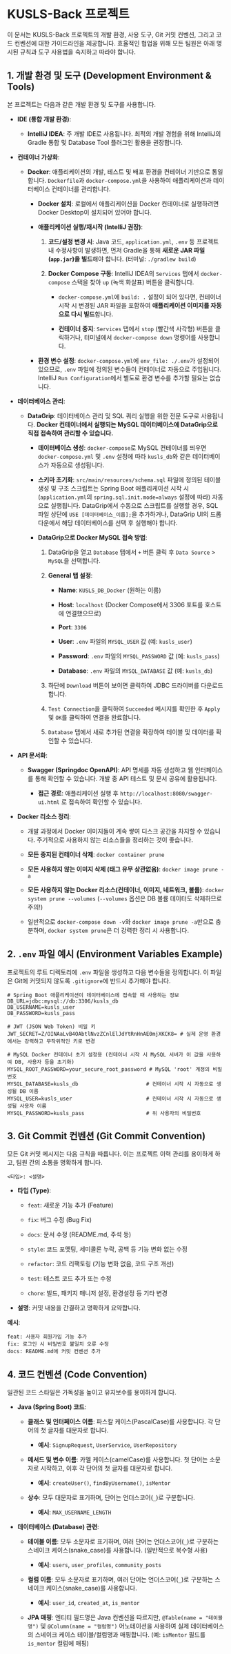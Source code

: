 # KUSLS-Back 프로젝트

이 문서는 KUSLS-Back 프로젝트의 개발 환경, 사용 도구, Git 커밋 컨벤션, 그리고 코드 컨벤션에 대한 가이드라인을 제공합니다. 효율적인 협업을 위해 모든 팀원은 아래 명시된 규칙과 도구 사용법을 숙지하고 따라야 합니다.


## 1. 개발 환경 및 도구 (Development Environment & Tools)

본 프로젝트는 다음과 같은 개발 환경 및 도구를 사용합니다.

- **IDE (통합 개발 환경)**:

    - **IntelliJ IDEA**: 주 개발 IDE로 사용됩니다. 최적의 개발 경험을 위해 IntelliJ의 Gradle 통합 및 Database Tool 플러그인 활용을 권장합니다.

- **컨테이너 가상화**:

    - **Docker**: 애플리케이션의 개발, 테스트 및 배포 환경을 컨테이너 기반으로 통일합니다. `Dockerfile`과 `docker-compose.yml`을 사용하여 애플리케이션과 데이터베이스 컨테이너를 관리합니다.

        - **Docker 설치**: 로컬에서 애플리케이션을 Docker 컨테이너로 실행하려면 Docker Desktop이 설치되어 있어야 합니다.

        - **애플리케이션 실행/재시작 (IntelliJ 권장)**:

            1. **코드/설정 변경 시**: Java 코드, `application.yml`, `.env` 등 프로젝트 내 수정사항이 발생하면, 먼저 Gradle을 통해 **새로운 JAR 파일(`app.jar`)을 빌드**해야 합니다. (터미널: `./gradlew build`)

            2. **Docker Compose 구동**: IntelliJ IDEA의 `Services` 탭에서 `docker-compose` 스택을 찾아 `up` (녹색 화살표) 버튼을 클릭합니다.

                - `docker-compose.yml`에 `build: .` 설정이 되어 있다면, 컨테이너 시작 시 변경된 JAR 파일을 포함하여 **애플리케이션 이미지를 자동으로 다시 빌드**합니다.

                - **컨테이너 중지**: `Services` 탭에서 `stop` (빨간색 사각형) 버튼을 클릭하거나, 터미널에서 `docker-compose down` 명령어를 사용합니다.

        - **환경 변수 설정**: `docker-compose.yml`에 `env_file: ./.env`가 설정되어 있으므로, `.env` 파일에 정의된 변수들이 컨테이너로 자동으로 주입됩니다. IntelliJ `Run Configuration`에서 별도로 환경 변수를 추가할 필요는 없습니다.

- **데이터베이스 관리**:

    - **DataGrip**: 데이터베이스 관리 및 SQL 쿼리 실행을 위한 전문 도구로 사용됩니다. **Docker 컨테이너에서 실행되는 MySQL 데이터베이스에 DataGrip으로 직접 접속하여 관리할 수 있습니다.**

        - **데이터베이스 생성**: `docker-compose`로 MySQL 컨테이너를 띄우면 `docker-compose.yml` 및 `.env` 설정에 따라 `kusls_db`와 같은 데이터베이스가 자동으로 생성됩니다.

        - **스키마 초기화**: `src/main/resources/schema.sql` 파일에 정의된 테이블 생성 및 구조 스크립트는 Spring Boot 애플리케이션 시작 시 (`application.yml`의 `spring.sql.init.mode=always` 설정에 따라) 자동으로 실행됩니다. DataGrip에서 수동으로 스크립트를 실행할 경우, SQL 파일 상단에 `USE [데이터베이스_이름];`을 추가하거나, DataGrip UI의 드롭다운에서 해당 데이터베이스를 선택 후 실행해야 합니다.

        - **DataGrip으로 Docker MySQL 접속 방법**:

            1. DataGrip을 열고 `Database` 탭에서 `+` 버튼 클릭 후 `Data Source` > `MySQL`을 선택합니다.

            2. **General 탭 설정**:

                - **Name**: `KUSLS_DB_Docker` (원하는 이름)

                - **Host**: `localhost` (Docker Compose에서 3306 포트를 호스트에 연결했으므로)

                - **Port**: `3306`

                - **User**: `.env` 파일의 `MYSQL_USER` 값 (예: `kusls_user`)

                - **Password**: `.env` 파일의 `MYSQL_PASSWORD` 값 (예: `kusls_pass`)

                - **Database**: `.env` 파일의 `MYSQL_DATABASE` 값 (예: `kusls_db`)

            3. 하단에 `Download` 버튼이 보이면 클릭하여 JDBC 드라이버를 다운로드합니다.

            4. `Test Connection`을 클릭하여 `Succeeded` 메시지를 확인한 후 `Apply` 및 `OK`를 클릭하여 연결을 완료합니다.

            5. `Database` 탭에서 새로 추가된 연결을 확장하여 테이블 및 데이터를 확인할 수 있습니다.

- **API 문서화**:

    - **Swagger (Springdoc OpenAPI)**: API 명세를 자동 생성하고 웹 인터페이스를 통해 확인할 수 있습니다. 개발 중 API 테스트 및 문서 공유에 활용됩니다.

        - **접근 경로**: 애플리케이션 실행 후 `http://localhost:8080/swagger-ui.html` 로 접속하여 확인할 수 있습니다.

- **Docker 리소스 정리**:

    - 개발 과정에서 Docker 이미지들이 계속 쌓여 디스크 공간을 차지할 수 있습니다. 주기적으로 사용하지 않는 리소스들을 정리하는 것이 좋습니다.

    - **모든 중지된 컨테이너 삭제**: `docker container prune`

    - **모든 사용하지 않는 이미지 삭제 (태그 유무 상관없음)**: `docker image prune -a`

    - **모든 사용하지 않는 Docker 리소스(컨테이너, 이미지, 네트워크, 볼륨)**: `docker system prune --volumes` (`--volumes` 옵션은 DB 볼륨 데이터도 삭제하므로 주의!)

    - 일반적으로 `docker-compose down -v`와 `docker image prune -a`만으로 충분하며, `docker system prune`은 더 강력한 정리 시 사용합니다.


## 2. `.env` 파일 예시 (Environment Variables Example)

프로젝트의 루트 디렉토리에 `.env` 파일을 생성하고 다음 변수들을 정의합니다. 이 파일은 Git에 커밋되지 않도록 `.gitignore`에 반드시 추가해야 합니다.

```
# Spring Boot 애플리케이션이 데이터베이스에 접속할 때 사용하는 정보
DB_URL=jdbc:mysql://db:3306/kusls_db
DB_USERNAME=kusls_user
DB_PASSWORD=kusls_pass

# JWT (JSON Web Token) 비밀 키
JWT_SECRET=Z/OINAaLvB4OAbtlNvzZCnlElJdYtRnHnAE0mjXKCK8= # 실제 운영 환경에서는 강력하고 무작위적인 키로 변경

# MySQL Docker 컨테이너 초기 설정용 (컨테이너 시작 시 MySQL 서버가 이 값을 사용하여 DB, 사용자 등을 초기화)
MYSQL_ROOT_PASSWORD=your_secure_root_password # MySQL 'root' 계정의 비밀번호
MYSQL_DATABASE=kusls_db                      # 컨테이너 시작 시 자동으로 생성될 DB 이름
MYSQL_USER=kusls_user                        # 컨테이너 시작 시 자동으로 생성될 사용자 이름
MYSQL_PASSWORD=kusls_pass                    # 위 사용자의 비밀번호
```

## 3. Git Commit 컨벤션 (Git Commit Convention)

모든 Git 커밋 메시지는 다음 규칙을 따릅니다. 이는 프로젝트 이력 관리를 용이하게 하고, 팀원 간의 소통을 명확하게 합니다.

```
<타입>: <설명>
```

- **타입 (Type)**:

    - `feat`: 새로운 기능 추가 (Feature)

    - `fix`: 버그 수정 (Bug Fix)

    - `docs`: 문서 수정 (README.md, 주석 등)

    - `style`: 코드 포맷팅, 세미콜론 누락, 공백 등 기능 변화 없는 수정

    - `refactor`: 코드 리팩토링 (기능 변화 없음, 코드 구조 개선)

    - `test`: 테스트 코드 추가 또는 수정

    - `chore`: 빌드, 패키지 매니저 설정, 환경설정 등 기타 변경

- **설명**: 커밋 내용을 간결하고 명확하게 요약합니다.


**예시**:

```
feat: 사용자 회원가입 기능 추가
fix: 로그인 시 비밀번호 불일치 오류 수정
docs: README.md에 커밋 컨벤션 추가
```

## 4. 코드 컨벤션 (Code Convention)

일관된 코드 스타일은 가독성을 높이고 유지보수를 용이하게 합니다.

- **Java (Spring Boot) 코드**:

    - **클래스 및 인터페이스 이름**: 파스칼 케이스(PascalCase)를 사용합니다. 각 단어의 첫 글자를 대문자로 합니다.

        - **예시**: `SignupRequest`, `UserService`, `UserRepository`

    - **메서드 및 변수 이름**: 카멜 케이스(camelCase)를 사용합니다. 첫 단어는 소문자로 시작하고, 이후 각 단어의 첫 글자를 대문자로 합니다.

        - **예시**: `createUser()`, `findByUsername()`, `isMentor`

    - **상수**: 모두 대문자로 표기하며, 단어는 언더스코어(`_`)로 구분합니다.

        - **예시**: `MAX_USERNAME_LENGTH`

- **데이터베이스 (Database) 관련**:

    - **테이블 이름**: 모두 소문자로 표기하며, 여러 단어는 언더스코어(`_`)로 구분하는 스네이크 케이스(snake_case)를 사용합니다. (일반적으로 복수형 사용)

        - **예시**: `users`, `user_profiles`, `community_posts`

    - **컬럼 이름**: 모두 소문자로 표기하며, 여러 단어는 언더스코어(`_`)로 구분하는 스네이크 케이스(snake_case)를 사용합니다.

        - **예시**: `user_id`, `created_at`, `is_mentor`

    - **JPA 매핑**: 엔티티 필드명은 Java 컨벤션을 따르지만, `@Table(name = "테이블명")` 및 `@Column(name = "컬럼명")` 어노테이션을 사용하여 실제 데이터베이스의 스네이크 케이스 테이블/컬럼명과 매핑합니다. (예: `isMentor` 필드를 `is_mentor` 컬럼에 매핑)
